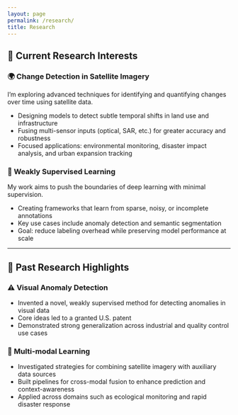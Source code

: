 ```yaml
---
layout: page
permalink: /research/
title: Research
---
```


## 🔬 Current Research Interests

### 🌍 Change Detection in Satellite Imagery  
I’m exploring advanced techniques for identifying and quantifying changes over time using satellite data.  
- Designing models to detect subtle temporal shifts in land use and infrastructure  
- Fusing multi-sensor inputs (optical, SAR, etc.) for greater accuracy and robustness  
- Focused applications: environmental monitoring, disaster impact analysis, and urban expansion tracking  

### 🧪 Weakly Supervised Learning  
My work aims to push the boundaries of deep learning with minimal supervision.  
- Creating frameworks that learn from sparse, noisy, or incomplete annotations  
- Key use cases include anomaly detection and semantic segmentation  
- Goal: reduce labeling overhead while preserving model performance at scale  

---

## 🧠 Past Research Highlights

### ⚠️ Visual Anomaly Detection  
- Invented a novel, weakly supervised method for detecting anomalies in visual data  
- Core ideas led to a granted U.S. patent  
- Demonstrated strong generalization across industrial and quality control use cases  

### 🔗 Multi-modal Learning  
- Investigated strategies for combining satellite imagery with auxiliary data sources  
- Built pipelines for cross-modal fusion to enhance prediction and context-awareness  
- Applied across domains such as ecological monitoring and rapid disaster response  